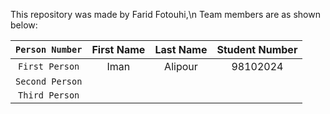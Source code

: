 This repository was made by Farid Fotouhi,\n
Team members are as shown below:

| `Person Number` | First Name | Last Name | Student Number |
|:---------------:|:------------:|:-----------:|:----------------:|
| `First Person` | Iman | Alipour | 98102024 |
| `Second Person` |  |  |  |
| `Third Person` |  |  |  |
